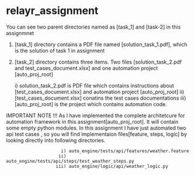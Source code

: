 # relayr_assignment


You can see two parent directories named as [task_1] and [task-2] in this assignmnet

1) [task_1] directory contains a PDF file named [solution_task_1.pdf], which is the solution of task 1 in assignment

2) [task_2] directory contains three items. Two files [solution_task_2.pdf and test_cases_document.xlsx] and one automation project [auto_proj_root]

      i) solution_task_2.pdf is PDF file which contains instructions about [test_cases_document.xlsx] and automation project [auto_proj_root]
     ii) [test_cases_document.xlsx] conatins the test cases documentations
    iii) [auto_proj_root] is the project which contains automation code. 
  
  
IMPORTANT NOTE !!!  As I have implemented the complete architetcure for automation framework in this assignment[auto_proj_root]. It will contain some empty python modules.
                    In this assignment I have just automated two api test cases , so you will find implementaion files[feature, steps, logic] by looking directly into
                    following directories.
                    
                         i) auto_engine/tests/api/features/weather.feature
                        ii) auto_engine/tests/api/steps/test_weather_steps.py
                       iii) auto_engine/logic/api/weather_logic.py
